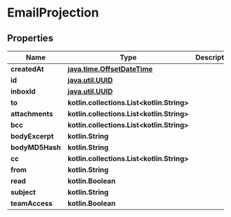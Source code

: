 
# EmailProjection

## Properties
Name | Type | Description | Notes
------------ | ------------- | ------------- | -------------
**createdAt** | [**java.time.OffsetDateTime**](java.time.OffsetDateTime) |  | 
**id** | [**java.util.UUID**](java.util.UUID) |  | 
**inboxId** | [**java.util.UUID**](java.util.UUID) |  | 
**to** | **kotlin.collections.List&lt;kotlin.String&gt;** |  | 
**attachments** | **kotlin.collections.List&lt;kotlin.String&gt;** |  |  [optional]
**bcc** | **kotlin.collections.List&lt;kotlin.String&gt;** |  |  [optional]
**bodyExcerpt** | **kotlin.String** |  |  [optional]
**bodyMD5Hash** | **kotlin.String** |  |  [optional]
**cc** | **kotlin.collections.List&lt;kotlin.String&gt;** |  |  [optional]
**from** | **kotlin.String** |  |  [optional]
**read** | **kotlin.Boolean** |  |  [optional]
**subject** | **kotlin.String** |  |  [optional]
**teamAccess** | **kotlin.Boolean** |  |  [optional]



